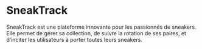 # SneakTrack
SneakTrack est une plateforme innovante pour les passionnés de sneakers. Elle permet de gérer sa collection, de suivre la rotation de ses paires, et d’inciter les utilisateurs à porter toutes leurs sneakers.
